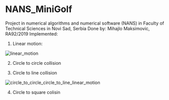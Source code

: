 # NANS_MiniGolf

Project in numerical algorithms and numerical software (NANS) in Faculty of Technical Sciences in Novi Sad, Serbia
Done by: Mihajlo Maksimovic, RA92/2019
Implemented:

1. Linear motion:

![linear_motion](https://user-images.githubusercontent.com/94182463/160944417-b6454d06-9eb8-476c-8fdc-257b0e616321.gif)

2. Circle to circle collision

3. Circle to line collision

![circle_to_circle_circle_to_line_linear_motion](https://user-images.githubusercontent.com/94182463/160945665-7605363a-7819-4538-ae51-0943a485b0a2.gif)

4. Circle to square colisin
